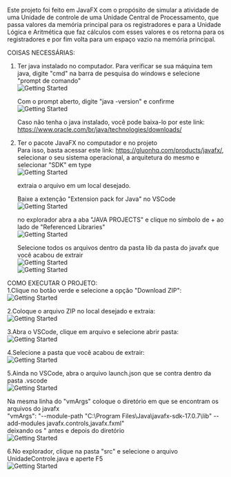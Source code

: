 Este projeto foi feito em JavaFX com o propósito de simular a atividade de uma Unidade de controle de uma Unidade Central de Processamento, que passa valores da memória principal para os registradores e para a Unidade Lógica e Aritmética que faz cálculos com esses valores e os retorna para os registradores e por fim volta para um espaço vazio na memória principal.

COISAS NECESSÁRIAS:
1. Ter java instalado no computador.
    Para verificar se sua máquina tem java, digite "cmd" na barra de pesquisa do windows e selecione "prompt de comando"  
    ![Getting Started](/Imagens/CMD.png)  

    Com o prompt aberto, digite "java -version" e confirme  
    ![Getting Started](/Imagens/Java1.png)  

    Caso não tenha o java instalado, você pode baixa-lo por este link: https://www.oracle.com/br/java/technologies/downloads/  

2. Ter o pacote JavaFX no computador e no projeto  
    Para isso, basta acessar este link: https://gluonhq.com/products/javafx/, selecionar o seu sistema operacional, a arquitetura do mesmo e selecionar "SDK" em type  
    ![Getting Started](/Imagens/JAVAFX.png)  

    extraia o arquivo em um local desejado.  

    Baixe a extenção "Extension pack for Java" no VSCode  
    ![Getting Started](/Imagens/extension.png)  

    no explorador abra a aba "JAVA PROJECTS" e clique no símbolo de + ao lado de "Referenced Libraries"  
    ![Getting Started](/Imagens/PACOTE.png)  

    Selecione todos os arquivos dentro da pasta lib da pasta do javafx que você acabou de extrair  
    ![Getting Started](/Imagens/pastaJAVAFX.png)  
    ![Getting Started](/Imagens/arquivosJAVAFX.png)  

COMO EXECUTAR O PROJETO:  
1.Clique no botão verde e selecione a opção "Download ZIP":  
    ![Getting Started](/Imagens/Download.png)  

2.Coloque o arquivo ZIP no local desejado e extraia:  
    ![Getting Started](/Imagens/Extrair.png)  

3.Abra o VSCode, clique em arquivo e selecione abrir pasta:  
    ![Getting Started](/Imagens/Abrir.png)  

4.Selecione a pasta que você acabou de extrair:  
    ![Getting Started](/Imagens/Pasta.png)  

5.Ainda no VSCode, abra o arquivo launch.json que se contra dentro da pasta .vscode  
    ![Getting Started](/Imagens/launch.png)  

Na mesma linha do "vmArgs" coloque o diretório em que se encontram os arquivos do javafx  
"vmArgs": "--module-path \"C:\Program Files\Java\javafx-sdk-17.0.7\lib\" --add-modules javafx.controls,javafx.fxml"  
deixando os \" antes e depois do diretório     
    ![Getting Started](/Imagens/diretorio.png)  

6.No explorador, clique na pasta "src" e selecione o arquivo UnidadeControle.java e aperte F5  
    ![Getting Started](/Imagens/UNIDADE.png)  